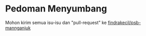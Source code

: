 # Pedoman Menyumbang

Mohon kirim semua isu-isu dan "pull-request" ke [findrakecil/psb-mannganjuk](http://github.com/findrakecil/psb-mannganjuk)
